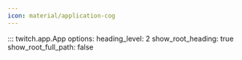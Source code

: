 ```yaml
---
icon: material/application-cog
---
```


::: twitch.app.App
    options:
          heading_level: 2
          show_root_heading: true
          show_root_full_path: false